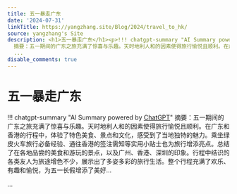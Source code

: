 ```yaml
---
title: 五一暴走广东
date: '2024-07-31'
linkTitle: https://yangzhang.site/Blog/2024/travel_to_hk/
source: yangzhang's Site
description: <h1>五一暴走广东</h1><p>!!! chatgpt-summary "AI Summary powered by <a href="https://chat.openai.com/">ChatGPT</a>"
  摘要：五一期间的广东之旅充满了惊喜与乐趣。天时地利人和的因素使得旅行愉悦且顺利。在广东和香港的行程中，体验了特色美食、景点和文化，感受到了当地独特的魅力。乘坐绿皮火车旅行必备经验、通往香港的签注需知等实用小贴士也为旅行增添亮点。总结了在各地品尝的美食和游玩的景点，以及广州、香港、深圳的印象。行程中结识的各类友人为旅途增色不少，展示出了多姿多彩的旅行生活。整个行程充满了欢乐、有趣和愉悦，为五一长假增添了美好...</p>
  ...
disable_comments: true
---
```

<h1>五一暴走广东</h1><p>!!! chatgpt-summary "AI Summary powered by <a href="https://chat.openai.com/">ChatGPT</a>" 摘要：五一期间的广东之旅充满了惊喜与乐趣。天时地利人和的因素使得旅行愉悦且顺利。在广东和香港的行程中，体验了特色美食、景点和文化，感受到了当地独特的魅力。乘坐绿皮火车旅行必备经验、通往香港的签注需知等实用小贴士也为旅行增添亮点。总结了在各地品尝的美食和游玩的景点，以及广州、香港、深圳的印象。行程中结识的各类友人为旅途增色不少，展示出了多姿多彩的旅行生活。整个行程充满了欢乐、有趣和愉悦，为五一长假增添了美好...</p> ...